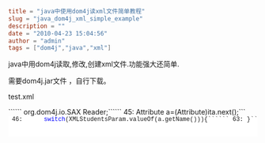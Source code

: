 ```toml
title = "java中使用dom4j读xml文件简单教程"
slug = "java_dom4j_xml_simple_example"
description = ""
date = "2010-04-23 15:04:56"
author = "admin"
tags = ["dom4j","java","xml"]
```

java中用dom4j读取,修改,创建xml文件.功能强大还简单.


<!--more-->

<p>需要dom4j.jar文件 ，自行下载。</p>  <p>test.xml</p>  `````` org.dom4j.io.SAX
Reader;`````` 45:      Attribute a=(Attribute)ita.next();```<pre style="background-color: #ffffff; margin: 0em; width: 100%; font-family: consolas,&#39;Courier New&#39;,courier,monospace; font-size: 12px
"> 46:      <span style="color: #0000ff">switch</span>(XMLStudentsParam.valueOf(a.getName())){`````` 63: }``````
